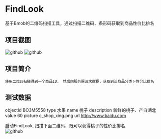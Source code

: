 FindLook
========

基于Bmob的二维码扫描工具，通过扫描二维码、条形码获取到商品性价比排名


项目截图
-------

![github](https://github.com/Stonekity/FindLook/blob/master/Screenshot1.png)
![github](https://github.com/Stonekity/FindLook/blob/master/Screenshot2.png)



项目简介
-------

	使用二维码扫描得到一个商品ID， 然后向服务器请求数据，获取到该商品分类下性价比排名



测试数据
-------

objectId  	BO3M5558
type	 	水果 
name	 	桃子
description	新鲜的桃子、产自湖北    
value	 	60
picture	   	c_shop_xing.png
url		http://www.baidu.com

启动FindLook, 扫描下面二维码，既可以获得桃子的性价比排名     	 		     
![github](https://github.com/Stonekity/FindLook/blob/master/qrcode.png)

